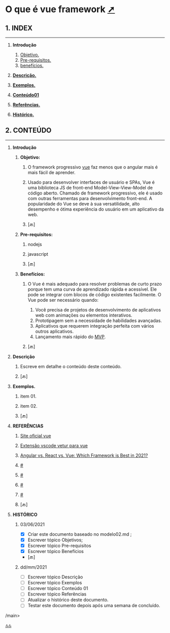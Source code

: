 <div class="header" id="myHeader">
  <div class="navbar" w3-include-html="/menu.inc"> </div>
</div>
<div class="title"><script> document.write(document.title);</script></div>  
<main>
<!-- markdownlint-disable-next-line -->
<span id="topo"><span>

# O que é vue framework <a href="o_que_e_vue.html" target="_blank" title="Pressione aqui para expandir este documento em nova aba." >  ➚ </a>

## **1. INDEX**

---

   1. **Introdução**

      1. [Objetivo.](#id_objetivo)
      2. [Pre-requisitos.](#id_pre_requisitos)
      3. [benefícios.](#id_beneficios)

   2. [**Descrição.**](#id_Descricao)

   3. [**Exemplos.**](#id_exemplos)

   4. [**Conteúdo01**](#id_instalar)

   5. [**Referências.**](#id_referencias)

   6. [**Histórico.**](#id_historico)

## **2. CONTEÚDO**

---

   1. **Introdução**

      1. <span id="id_objetivo"><span>**Objetivo:**
         1. O framework progressivo [vue](https://vuejs.org/) faz menos que o angular mais é mais fácil de aprender.
         2. Usado para desenvolver interfaces de usuário e SPAs, Vue é uma biblioteca JS de front-end Model-View-View-Model de código aberto. Chamado de framework progressivo, ele é usado com outras ferramentas para desenvolvimento front-end. A popularidade do Vue se deve à sua versatilidade, alto desempenho e ótima experiência do usuário em um aplicativo da web.

         3. <text onclick="goBack()">[🔙]</text>

      2. <span id="id_pre_requisitos"></span>**Pre-requisitos:**
         1. nodejs
         2. javascript

         3. <text onclick="goBack()">[🔙]</text>

      3. <span id="id_beneficios"></span>**Benefícios:**
         1. O Vue é mais adequado para resolver problemas de curto prazo porque tem uma curva de aprendizado rápida e acessível. Ele pode se integrar com blocos de código existentes facilmente. O Vue pode ser necessário quando:
            1. Você precisa de projetos de desenvolvimento de aplicativos web com animações ou elementos interativos.
            2. Prototipagem sem a necessidade de habilidades avançadas.
            3. Aplicativos que requerem integração perfeita com vários outros aplicativos.
            4. Lançamento mais rápido do [MVP](https://en.wikipedia.org/wiki/Minimum_viable_product).

         2. <text onclick="goBack()">[🔙]</text>

   2. <span id=id_Descricao></span>**Descrição**
      1. Escreve em detalhe o conteúdo deste conteúdo.

      2. <text onclick="goBack()">[🔙]</text>

   3. <span id=id_exemplos></span>**Exemplos.**
      1. item 01.
      2. item 02.

      3. <text onclick="goBack()">[🔙]</text>

   4. <span id=id_referencias></span>**REFERÊNCIAS**
      1. [Site oficial vue](https://vuejs.org/)
      2. [Extensão vscode vetur para vue](https://marketplace.visualstudio.com/items?itemName=octref.vetur)
      3. [Angular vs. React vs. Vue: Which Framework is Best in 2021?](https://dzone.com/articles/angular-vs-react-vs-vue-which-framework-is-best-to)
      4. [#](##)
      5. [#](##)
      6. [#](##)
      7. [#](##)

      8. <text onclick="goBack()">[🔙]</text>

   5. <span id="id_historico"><span>**HISTÓRICO**

      1. 03/06/2021 <!--TODO: HISTÓRICO -->
         - [x] Criar este documento baseado no modelo02.md ;
         - [x] Escrever tópico Objetivos;
         - [x] Escrever tópico Pre-requisitos
         - [x] Escrever tópico Benefícios

         - <text onclick="goBack()">[🔙]</text>

      2. dd/mm/2021 <!--FIXME: Falta fazer os item abaixo: -->
         - [ ] Escrever tópico Descrição
         - [ ] Escrever tópico Exemplos
         - [ ] Escrever tópico Conteúdo 01
         - [ ] Escrever tópico Referências
         - [ ] Atualizar o histórico deste documento.
         - [ ] Testar este documento depois após uma semana de concluído.

/main>

[🔝🔝](#topo "Retorna ao topo")
